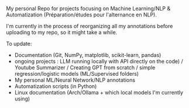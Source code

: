 My personal Repo for projects focusing on Machine Learning/NLP & Automatization (Préparation/études pour l'alternance en NLP).

I'm currently in the process of reorganizing all my annotations before uploading to my repo, so it might take a while.


To update: 
* Documentation (Git, NumPy, matplotlib, scikit-learn, pandas)
* ongoing projects : LLM running locally with API directly on the code) / Youtube Summarizer / Creating GPT from scratch / simple regression/logistic models (ML/Supervised folders)
* My personal ML/Neural Network/NLP annotations
* Automatization scripts (in Python)
* Linux documentation (Arch/Ollama + which local models I'm currently using)

